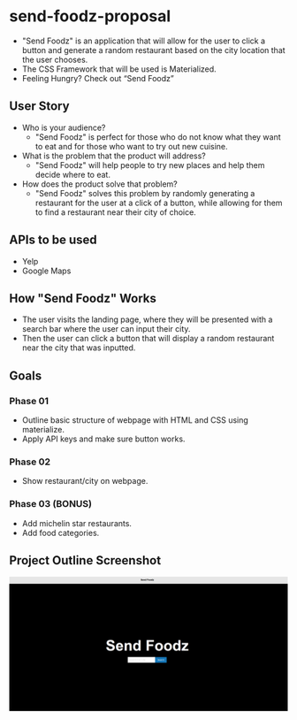 # send-foodz-proposal
- "Send Foodz" is an application that will allow for the user to click a button and generate a random restaurant based on the city location that the user chooses.  
- The CSS Framework that will be used is Materialized.
- Feeling Hungry? Check out “Send Foodz” 

## User Story
- Who is your audience? 
    - "Send Foodz" is perfect for those who do not know what they want to eat and for those who want to try out new cuisine.
- What is the problem that the product will address?
    - "Send Foodz" will help people to try new places and help them decide where to eat.
- How does the product solve that problem? 
    - "Send Foodz" solves this problem by randomly generating a restaurant for the user at a click of a button, while allowing for them to find a restaurant near their city of choice. 

## APIs to be used
- Yelp 
- Google Maps

## How "Send Foodz" Works 
- The user visits the landing page, where they will be presented with a search bar where the user can input their city.
- Then the user can click a button that will display a random restaurant near the city that was inputted. 


## Goals 
### Phase 01
- Outline basic structure of webpage with HTML and CSS using materialize. 
- Apply API keys and make sure button works. 
### Phase 02
- Show restaurant/city on webpage.
### Phase 03 (BONUS)
- Add michelin star restaurants. 
- Add food categories.


## Project Outline Screenshot 
![homepage-screenshot](images/homepage-screenshot.png)